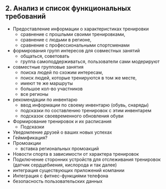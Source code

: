 
## 2.	Анализ и список функциональных требований
* Предоставление информации о характеристиках тренировки
	* сравнение с прошлыми своими тренировками, 
	* сравнение с людьми в регионе, 
	* сравнение с профессиональными спортсменами
* формирования групп интересов для совместных занятий 
	* общаться, советовать
	* группа самоподдерживаться, пользователи сами модерируют
* совместные групповые занятия
	* поиска людей по схожим интересам, 
	* поиск людей, которые тренируются в том же месте, 
	* имеют те же маршруты
	* большое кол-во участников
	* все регионы 
* рекомендации по инвентарю
	* ввод информации по своему инвентарю (обувь, снаряды)
	* подсказки по составлению тренировок с этим инвентарем
	* подсказок своевременного обновления обуви
* Формирование тренировок и их расписания
	* Подсказки
* Уведомление друзей о ваших новых успехах
* Геймификация?
* Промоакции
	* вставка региональных промоакций
* Новости спорта в зависимости от характера тренировок
* Подключение сторонних устройств для отслеживания тренировок (датчик сердцебиения, кислорода и так далее)
* интеграция существующих приложений компании
* Интеграция с фитнес-функциями телефона
* безопасность пользовательских данных



